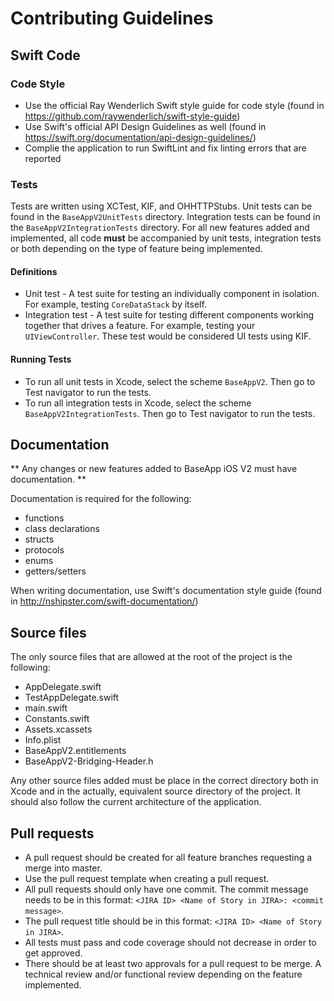 # Contributing Guidelines

## Swift Code

### Code Style

* Use the official Ray Wenderlich Swift style guide for code style (found in https://github.com/raywenderlich/swift-style-guide)
* Use Swift's official API Design Guidelines as well (found in https://swift.org/documentation/api-design-guidelines/)
* Complie the application to run SwiftLint and fix linting errors that are reported

### Tests

Tests are written using XCTest, KIF, and OHHTTPStubs. Unit tests can be found in
the `BaseAppV2UnitTests` directory. Integration tests can be found in the
`BaseAppV2IntegrationTests` directory.
For all new features added and implemented, all code **must** be accompanied by
unit tests, integration tests or both depending on the type of feature being implemented.

#### Definitions

* Unit test - A test suite for testing an individually component in isolation. For example, testing `CoreDataStack` by itself.
* Integration test - A test suite for testing different components working together that drives a feature. For example, testing your `UIViewController`. These test would be considered UI tests using KIF.

#### Running Tests

* To run all unit tests in Xcode, select the scheme `BaseAppV2`. Then go to Test navigator to run the tests.
* To run all integration tests in Xcode, select the scheme `BaseAppV2IntegrationTests`. Then go to Test navigator to run the tests.

## Documentation

** Any changes or new features added to BaseApp iOS V2 must have documentation. **

Documentation is required for the following:

* functions
* class declarations
* structs
* protocols
* enums
* getters/setters

When writing documentation, use Swift's documentation style guide (found in http://nshipster.com/swift-documentation/)

## Source files

The only source files that are allowed at the root of the project is the following:

* AppDelegate.swift
* TestAppDelegate.swift
* main.swift
* Constants.swift
* Assets.xcassets
* Info.plist
* BaseAppV2.entitlements
* BaseAppV2-Bridging-Header.h

Any other source files added must be place in the correct directory both in Xcode and in the actually, equivalent source directory of the project. It should also follow the current architecture of the application.

## Pull requests

* A pull request should be created for all feature branches requesting a merge into master.
* Use the pull request template when creating a pull request.
* All pull requests should only have one commit. The commit message needs to be in this format: `<JIRA ID> <Name of Story in JIRA>: <commit message>`.
* The pull request title should be in this format: `<JIRA ID> <Name of Story in JIRA>`.
* All tests must pass and code coverage should not decrease in order to get approved.
* There should be at least two approvals for a pull request to be merge. A technical review and/or functional review depending on the feature implemented.
